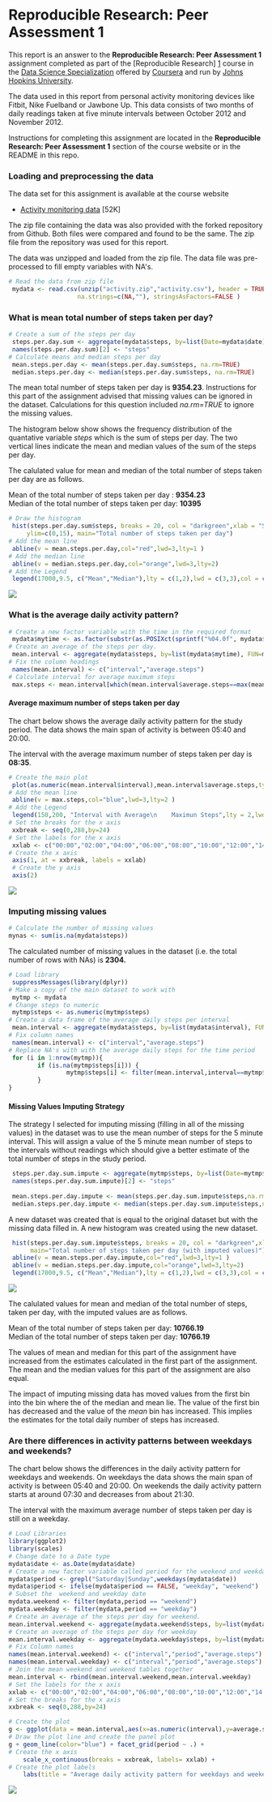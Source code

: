 # Reproducible Research: Peer Assessment 1

This report is an answer to the **Reproducible Research: Peer Assessment 1** assignment completed as part of the [Reproducible Research] [1] course in the [Data Science Specialization][2] offered by [Coursera][3] and run by [Johns Hopkins University][4].  

The data used in this report from personal activity monitoring devices like Fitbit, Nike Fuelband or Jawbone Up. 
This data consists of two months of daily readings taken at five minute intervals between October 2012 and November 2012. 

Instructions for completing this assignment are located in the **Reproducible Research: Peer Assessment 1** section of the course website or in the README in this repo.

### **Loading and preprocessing the data**
The data set for this assignment is available at the course website 
- [Activity monitoring data](https://d396qusza40orc.cloudfront.net/repdata%2Fdata%2Factivity.zip) [52K]

The zip file containing the data was also provided with the forked repository from Github. Both files were compared and found to be the same. The zip file from the repository was used for this report.

The data was unzipped and loaded from the zip file. The data file was pre-processed to fill empty variables with NA's. 

```r
# Read the data from zip file
 mydata <- read.csv(unzip("activity.zip","activity.csv"), header = TRUE,
                   na.strings=c(NA,""), stringsAsFactors=FALSE )
```



### **What is mean total number of steps taken per day?**


```r
# Create a sum of the steps per day
 steps.per.day.sum <- aggregate(mydata$steps, by=list(Date=mydata$date), FUN=sum, na.rm=TRUE)
 names(steps.per.day.sum)[2] <- "steps"
# Calculate means and median steps per day
 mean.steps.per.day <- mean(steps.per.day.sum$steps, na.rm=TRUE)
 median.steps.per.day <- median(steps.per.day.sum$steps, na.rm=TRUE)
```


The mean total number of steps taken per day is **9354.23**. Instructions for this part of the assignment advised that missing values can be ignored in the dataset. Calculations for this question included *na.rm=TRUE* to ignore the missing values.

The histogram below show shows the frequency distribution of the quantative variable *steps* which is the sum of steps per day. The two vertical lines indicate the mean and median values of the sum of the steps per day.

The calulated value for mean and median of the total number of steps taken per day are as follows.

Mean of the total number of steps taken per day : **9354.23**  
Median of the total number of steps taken per day: **10395**  



```r
# Draw the histogram
 hist(steps.per.day.sum$steps, breaks = 20, col = "darkgreen",xlab = "Sum of steps per day",
     ylim=c(0,15), main="Total number of steps taken per day")
# Add the mean line
 abline(v = mean.steps.per.day,col="red",lwd=3,lty=1 )
# Add the median line
 abline(v = median.steps.per.day,col="orange",lwd=3,lty=2)
# Add the Legend
 legend(17000,9.5, c("Mean","Median"),lty = c(1,2),lwd = c(3,3),col = c("red","orange") )
```

![](PA1_template_files/figure-html/Histogram-1.png) 

### **What is the average daily activity pattern?**


```r
# Create a new factor variable with the time in the required format
 mydata$mytime <- as.factor(substr(as.POSIXct(sprintf("%04.0f", mydata$interval), format='%H%M'), 12, 16))
# Create an average of the steps per day.
 mean.interval <- aggregate(mydata$steps, by=list(mydata$mytime), FUN=mean, na.rm=TRUE)
# Fix the column headings
 names(mean.interval) <- c("interval","average.steps")
# Calculate interval for average maximum steps
 max.steps <- mean.interval[which(mean.interval$average.steps==max(mean.interval$average.steps,na.rm = TRUE)),][[1]]
```
#### **Average maximum number of steps taken per day**
The chart below shows the average daily activity pattern for the study period. The data shows the main span of activity is between 05:40 and 20:00. 
  
The interval with the average maximum number of steps taken per day is **08:35**.  



```r
# Create the main plot
 plot(as.numeric(mean.interval$interval),mean.interval$average.steps,type = "l",col = "red",lwd = 2, xlab = "Interval (5 min per interval)", ylab="Average steps per Interval", main="Average daily activity pattern",axes=FALSE)
# Add the mean line
 abline(v = max.steps,col="blue",lwd=3,lty=2 )
# Add the Legend
 legend(150,200, "Interval with Average\n    Maximun Steps",lty = 2,lwd = 3 ,col = "blue" )
# Set the breaks for the x axis
 xxbreak <- seq(0,288,by=24)
# Set the labels for the x axis
 xxlab <- c("00:00","02:00","04:00","06:00","08:00","10:00","12:00","14:00","16:00","18:00","20:00","22:00","23:30")
# Create the x axis
 axis(1, at = xxbreak, labels = xxlab)
 # Create the y axis
 axis(2)
```

![](PA1_template_files/figure-html/Daily_Activity_Pattern-1.png) 

### **Imputing missing values**


```r
# Calculate the number of missing values
mynas <- sum(is.na(mydata$steps))
```
The calculated number of missing values in the dataset (i.e. the total number of rows with NAs) is **2304.** 

```r
# Load library
 suppressMessages(library(dplyr))
# Make a copy of the main dataset to work with
 mytmp <- mydata
# Change steps to numeric
 mytmp$steps <- as.numeric(mytmp$steps)
# Create a data frame of the average daily steps per interval
 mean.interval <- aggregate(mydata$steps, by=list(mydata$interval), FUN=mean, na.rm=TRUE)
# Fix column names
 names(mean.interval) <- c("interval","average.steps")
# Replace NA's with with the average daily steps for the time period 
 for (i in 1:nrow(mytmp)){
        if (is.na(mytmp$steps[i])) {
                mytmp$steps[i] <- filter(mean.interval,interval==mytmp$interval[i])$average.steps
        }
}
```
#### **Missing Values Imputing Strategy**
The strategy I selected for imputing missing (filling in all of the missing values) in the dataset was to use the mean number of steps for the 5 minute interval.  This will assign a value of the 5 minute mean number of steps to the intervals without readings which should give a better estimate of the total number of steps in the study period. 


```r
 steps.per.day.sum.impute <- aggregate(mytmp$steps, by=list(Date=mytmp$date), FUN=sum, na.rm=TRUE)
 names(steps.per.day.sum.impute)[2] <- "steps"
 
 mean.steps.per.day.impute <- mean(steps.per.day.sum.impute$steps,na.rm=TRUE)
 median.steps.per.day.impute <- median(steps.per.day.sum.impute$steps,na.rm=TRUE)
```


A new dataset was created that is equal to the original dataset but with the missing data filled in. A new histogram was created using the new dataset.
 
 

```r
 hist(steps.per.day.sum.impute$steps, breaks = 20, col = "darkgreen",xlab = "Sum of steps per day",
      main="Total number of steps taken per day (with imputed values)")
 abline(v = mean.steps.per.day.impute,col="red",lwd=3,lty=1 )
 abline(v = median.steps.per.day.impute,col="orange",lwd=3,lty=2)
 legend(17000,9.5, c("Mean","Median"),lty = c(1,2),lwd = c(3,3),col = c("red","orange") )
```

![](PA1_template_files/figure-html/Histogram2-1.png) 

The calulated values for mean and median of the total number of steps, taken per day, with the imputed values are as follows.

 Mean of the total number of steps taken per day: **10766.19**  
 Median of the total number of steps taken per day: **10766.19**  
 
The values of mean and median for this part of the assignment have increased from the estimates calculated in the first part of the assignment. The mean and the median values for this part of the assignment are also equal.

The impact of imputing missing data has moved values from the first bin into the bin where the of the median and mean lie. The value of the first bin has decreased and the value of the *mean* bin has increased. This implies the estimates for the total daily number of steps has increased.  


### **Are there differences in activity patterns between weekdays and weekends?**

The chart below shows the differences in the daily activity pattern for weekdays and weekends. On weekdays  the data shows the main span of activity is between 05:40 and 20:00. On weekends the daily activity pattern starts at around 07:30 and decreases from about 21:30.


The interval with the maximum average number of steps taken per day is still on a weekday. 


```r
# Load Libraries
library(ggplot2)
library(scales)
# Change date to a Date type
mydata$date <- as.Date(mydata$date)
# Create a new factor variable called period for the weekend and weekday data 
mydata$period <- grepl("Saturday|Sunday",weekdays(mydata$date))
mydata$period <- ifelse(mydata$period == FALSE, "weekday", "weekend")
# Subset the  weekend and weekday date
mydata.weekend <- filter(mydata,period == "weekend")
mydata.weekday <- filter(mydata,period == "weekday")
# Create an average of the steps per day for weekend.
mean.interval.weekend <- aggregate(mydata.weekend$steps, by=list(mydata.weekend$mytime,mydata.weekend$period), FUN=mean, na.rm=TRUE)
# Create an average of the steps per day for weekday
mean.interval.weekday <- aggregate(mydata.weekday$steps, by=list(mydata.weekday$mytime,mydata.weekday$period), FUN=mean, na.rm=TRUE)
# Fix Column names
names(mean.interval.weekend) <- c("interval","period","average.steps")
names(mean.interval.weekday) <- c("interval","period","average.steps")
# Join the mean weekend and weekend tables together
mean.interval <- rbind(mean.interval.weekend,mean.interval.weekday)
# Set the labels for the x axis
xxlab <- c("00:00","02:00","04:00","06:00","08:00","10:00","12:00","14:00","16:00","18:00","20:00","22:00","23:30")
# Set the breaks for the x axis
xxbreak <- seq(0,288,by=24)
```


```r
# Create the plot
g <- ggplot(data = mean.interval,aes(x=as.numeric(interval),y=average.steps))
# Draw the plot line and create the panel plot
g + geom_line(color="blue") + facet_grid(period ~ .) +
# Create the x axis
    scale_x_continuous(breaks = xxbreak, labels= xxlab) +
# Create the plot labels
    labs(title = "Average daily activity pattern for weekdays and weekends", x = "Interval (5 min per interval)",y = "Average steps per Interval")
```

![](PA1_template_files/figure-html/WeekdayWeekendPlot-1.png) 

[1]: https://class.coursera.org/repdata-014/ "Reproducible Research"
[2]: https://www.coursera.org/specialization/jhudatascience/1?utm_medium=listingPage "Data Science Specialization"
[3]: https://www.coursera.org/ "Coursera" 
[4]: https://www.jhu.edu/ "Johns Hopkins University"
